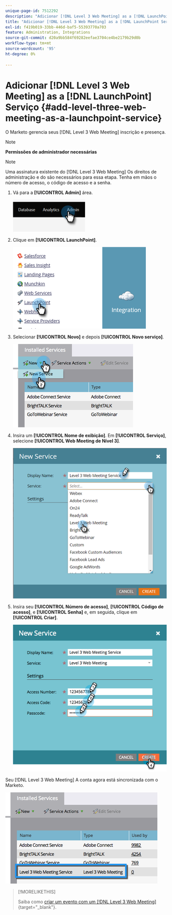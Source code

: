 ```yaml
---
unique-page-id: 7512292
description: "Adicionar [!DNL Level 3 Web Meeting] as a [!DNL LaunchPoint] Serviço - Documentação do Marketo - Documentação do produto"
title: "Adicionar [!DNL Level 3 Web Meeting] as a [!DNL LaunchPoint Service]"
exl-id: f419b019-33bb-446d-baf5-55393770a703
feature: Administration, Integrations
source-git-commit: d20a9bb584f69282eefae3704ce4be2179b29d0b
workflow-type: tm+mt
source-wordcount: '95'
ht-degree: 0%

---
```


# Adicionar [!DNL Level 3 Web Meeting] as a [!DNL LaunchPoint] Serviço {#add-level-three-web-meeting-as-a-launchpoint-service}

O Marketo gerencia seus [!DNL Level 3 Web Meeting] inscrição e presença.

>[!NOTE]
>
>**Permissões de administrador necessárias**

>[!NOTE]
>
>Uma assinatura existente do [!DNL Level 3 Web Meeting] Os direitos de administração e do são necessários para essa etapa. Tenha em mãos o número de acesso, o código de acesso e a senha.

1. Vá para a **[!UICONTROL Admin]** área.

   ![](assets/add-level-three-web-meeting-as-a-launchpoint-service-1.png)

1. Clique em **[!UICONTROL LaunchPoint]**.

   ![](assets/add-level-three-web-meeting-as-a-launchpoint-service-2.png)

1. Selecionar **[!UICONTROL Novo]** e depois **[!UICONTROL Novo serviço]**.

   ![](assets/add-level-three-web-meeting-as-a-launchpoint-service-3.png)

1. Insira um **[!UICONTROL Nome de exibição]**. Em **[!UICONTROL Serviço]**, selecione **[!UICONTROL Web Meeting de Nível 3]**.

   ![](assets/add-level-three-web-meeting-as-a-launchpoint-service-4.png)

1. Insira seu **[!UICONTROL Número de acesso]**, **[!UICONTROL Código de acesso]**, e **[!UICONTROL Senha]** e, em seguida, clique em **[!UICONTROL Criar]**.

   ![](assets/add-level-three-web-meeting-as-a-launchpoint-service-5.png)

Seu [!DNL Level 3 Web Meeting] A conta agora está sincronizada com o Marketo.

![](assets/add-level-three-web-meeting-as-a-launchpoint-service-6.png)

>[!MORELIKETHIS]
>
>Saiba como [criar um evento com um [!DNL Level 3 Web Meeting]](/help/marketo/product-docs/demand-generation/events/create-an-event/create-an-event-with-level-3-web-meeting.md){target="_blank"}.
